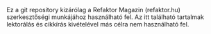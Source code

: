 Ez a git repository kizárólag a Refaktor Magazin (refaktor.hu) szerkesztőségi munkájához használható fel. Az itt található tartalmak lektorálás és cikkírás kivételével más célra nem használható fel.